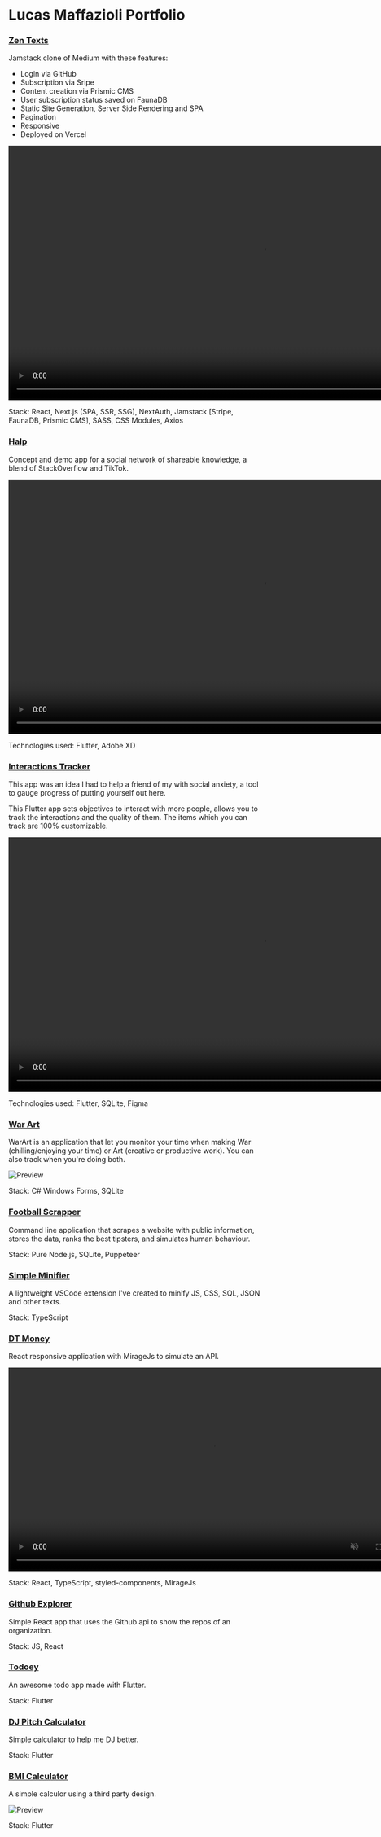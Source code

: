 # Lucas Maffazioli Portfolio

### [Zen Texts](https://github.com/lucasmaffazioli/zentexts)

Jamstack clone of Medium with these features:

- Login via GitHub
- Subscription via Sripe
- Content creation via Prismic CMS
- User subscription status saved on FaunaDB
- Static Site Generation, Server Side Rendering and SPA
- Pagination
- Responsive
- Deployed on Vercel

<video height="500" muted autoplay controls>
    <source src="assets/videos/zentexts_preview.mp4" type="video/mp4">
</video>

Stack: React, Next.js (SPA, SSR, SSG), NextAuth, Jamstack [Stripe, FaunaDB, Prismic CMS], SASS, CSS Modules, Axios

### [Halp](https://github.com/lucasmaffazioli/Halp_flutter)

Concept and demo app for a social network of shareable knowledge, a blend of StackOverflow and TikTok.

<video height="500" muted autoplay controls>
    <source src="assets/videos/halp_preview.mp4" type="video/mp4">
</video>

Technologies used: Flutter, Adobe XD

### [Interactions Tracker](https://github.com/lucasmaffazioli/interactions_tracker)

This app was an idea I had to help a friend of my with social anxiety, a tool to gauge progress of putting yourself out here.

This Flutter app sets objectives to interact with more people, allows you to track the interactions and the quality of them. The items which you can track are 100% customizable.

<video height="500" muted autoplay controls>
    <source src="assets/videos/Interactions_tracker_preview.mp4" type="video/mp4">
</video>

Technologies used: Flutter, SQLite, Figma

### [War Art](https://github.com/lucasmaffazioli/WarArt)

WarArt is an application that let you monitor your time when making War (chilling/enjoying your time) or Art (creative or productive work). You can also track when you're doing both.

![Preview](https://github.com/lucasmaffazioli/WarArt/raw/master/Assets/Screenshot.jpg?raw=true)

Stack: C# Windows Forms, SQLite

### [Football Scrapper](https://github.com/lucasmaffazioli/FootballScrapper)

Command line application that scrapes a website with public information, stores the data, ranks the best tipsters, and simulates human behaviour.

Stack: Pure Node.js, SQLite, Puppeteer

### [Simple Minifier](https://github.com/lucasmaffazioli/SimpleMinifier)

A lightweight VSCode extension I've created to minify JS, CSS, SQL, JSON and other texts.

Stack: TypeScript

### [DT Money](https://github.com/lucasmaffazioli/dt-money)

React responsive application with MirageJs to simulate an API.

<video height="400" muted autoplay controls>
    <source src="assets/videos/dtmoney_preview.mp4" type="video/mp4">
</video>

Stack: React, TypeScript, styled-components, MirageJs

### [Github Explorer](https://github.com/lucasmaffazioli/github-explorer)

Simple React app that uses the Github api to show the repos of an organization.

Stack: JS, React

### [Todoey](https://github.com/lucasmaffazioli/Flutter_Todoey)

An awesome todo app made with Flutter.

Stack: Flutter

### [DJ Pitch Calculator](https://github.com/lucasmaffazioli/Flutter_Pitch_Calculator)

Simple calculator to help me DJ better.

Stack: Flutter

### [BMI Calculator](https://github.com/lucasmaffazioli/flutter_bmi_calculator)

A simple calculor using a third party design.

![Preview](assets\gifs\BmiCalculator.gif)

Stack: Flutter
